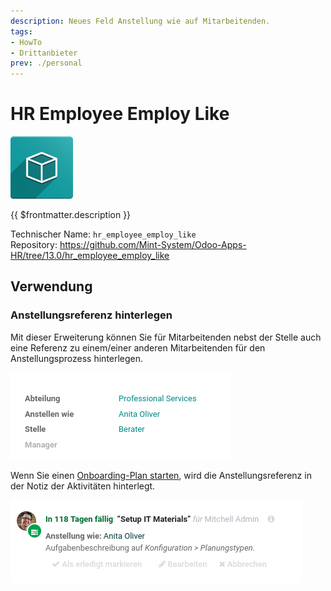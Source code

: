 ```yaml
---
description: Neues Feld Anstellung wie auf Mitarbeitenden.
tags:
- HowTo
- Drittanbieter
prev: ./personal
---
```

# HR Employee Employ Like
![icon_oms_box](assets/icon_oms_box.png)

{{ $frontmatter.description }}

Technischer Name: `hr_employee_employ_like`\
Repository: <https://github.com/Mint-System/Odoo-Apps-HR/tree/13.0/hr_employee_employ_like>

## Verwendung

### Anstellungsreferenz hinterlegen

Mit dieser Erweiterung können Sie für Mitarbeitenden nebst der Stelle auch eine Referenz zu einem/einer anderen Mitarbeitenden für den Anstellungsprozess hinterlegen.

![](assets/HR%20Employee%20Employ%20Like.png)

Wenn Sie einen [Onboarding-Plan starten](Personal%20Aktivitäten.md#Onboarding-Plan%20starten), wird die Anstellungsreferenz in der Notiz der Aktivitäten hinterlegt.

![](assets/HR%20Employee%20Employ%20Like%20Plan.png)